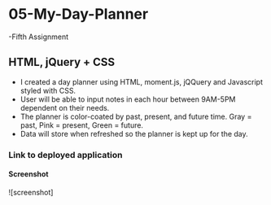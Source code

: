 # 05-My-Day-Planner

-Fifth Assignment

## HTML, jQuery + CSS

- I created a day planner using HTML, moment.js, jQQuery and Javascript styled with CSS.
- User will be able to input notes in each hour between 9AM-5PM dependent on their needs.
- The planner is color-coated by past, present, and future time. Gray = past, Pink = present, Green = future.
- Data will store when refreshed so the planner is kept up  for the day. 

### Link to deployed application

#### Screenshot
![screenshot]

  
